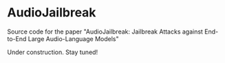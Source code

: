 # AudioJailbreak
Source code for the paper "AudioJailbreak: Jailbreak Attacks against End-to-End Large Audio-Language Models"

Under construction. Stay tuned!